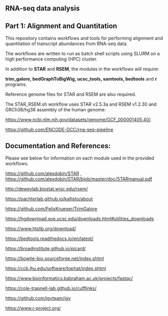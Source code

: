 ## RNA-seq data analysis 

## Part 1: Alignment and Quantitation

This repository contains workflows and tools for performing alignment and quantitation of transcript abundances from RNA-seq data.

The workflows are written to run as batch shell scripts using SLURM on a high performance computing (HPC) cluster. 

In addition to **STAR** and **RSEM**, the modules in the workflows will require: 

**trim_galore, bedGraphToBigWig, ucsc_tools, samtools, bedtools** and **r** programs.

Reference genome files for STAR and RSEM are also required.

The STAR_RSEM.sh workflow uses STAR v2.5.3a and RSEM v1.2.30 and GRCh38/hg38 assembly of the human genome:
  
https://www.ncbi.nlm.nih.gov/datasets/genome/GCF_000001405.40/.

https://github.com/ENCODE-DCC/rna-seq-pipeline

## Documentation and References:

Please see below for information on each module used in the provided workflows.
  
  https://github.com/alexdobin/STAR , https://github.com/alexdobin/STAR/blob/master/doc/STARmanual.pdf

http://deweylab.biostat.wisc.edu/rsem/
  
  https://pachterlab.github.io/kallisto/about

https://github.com/FelixKrueger/TrimGalore

https://hgdownload.soe.ucsc.edu/downloads.html#utilities_downloads

https://www.htslib.org/download/
  
https://bedtools.readthedocs.io/en/latest/
  
https://broadinstitute.github.io/picard/
  
https://bowtie-bio.sourceforge.net/index.shtml

https://ccb.jhu.edu/software/tophat/index.shtml

https://www.bioinformatics.babraham.ac.uk/projects/fastqc/
  
https://cole-trapnell-lab.github.io/cufflinks/
  
https://github.com/igvteam/igv

https://www.r-project.org/
  

